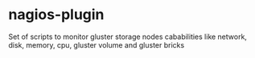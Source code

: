 nagios-plugin
=============

Set of scripts to monitor gluster storage nodes cababilities like network, disk, memory, cpu, gluster volume and gluster bricks
